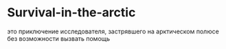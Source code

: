 # Survival-in-the-arctic 
это приключение исследователя, застрявшего на арктическом полюсе без возможности вызвать помощь

